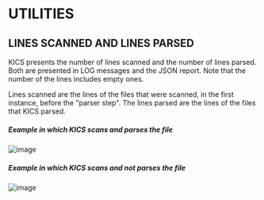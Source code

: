 # UTILITIES


## LINES SCANNED AND LINES PARSED 

KICS presents the number of lines scanned and the number of lines parsed. Both are presented in LOG messages and the JSON report. Note that the number of the lines includes empty ones.

Lines scanned are the lines of the files that were scanned, in the first instance, before the "parser step". The lines parsed are the lines of the files that KICS parsed.


##### Example in which KICS scans and parses the file

![image](https://user-images.githubusercontent.com/74001161/161734278-b834bdb3-2696-4331-b045-bf3ec6e7fedf.png)


##### Example in which KICS scans and not parses the file

![image](https://user-images.githubusercontent.com/74001161/161734076-f6cfcf33-6096-4712-80b5-02d367ae73e0.png)
